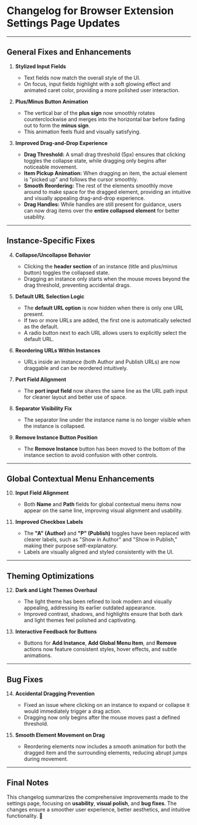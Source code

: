 # Changelog for Browser Extension Settings Page Updates

---

## General Fixes and Enhancements

1. **Stylized Input Fields**
   - Text fields now match the overall style of the UI.
   - On focus, input fields highlight with a soft glowing effect and animated caret color, providing a more polished user interaction.

2. **Plus/Minus Button Animation**
   - The vertical bar of the **plus sign** now smoothly rotates counterclockwise and merges into the horizontal bar before fading out to form the **minus sign**.
   - This animation feels fluid and visually satisfying.

3. **Improved Drag-and-Drop Experience**
   - **Drag Threshold:** A small drag threshold (5px) ensures that clicking toggles the collapse state, while dragging only begins after noticeable movement.
   - **Item Pickup Animation:** When dragging an item, the actual element is "picked up" and follows the cursor smoothly.
   - **Smooth Reordering:** The rest of the elements smoothly move around to make space for the dragged element, providing an intuitive and visually appealing drag-and-drop experience.
   - **Drag Handles:** While handles are still present for guidance, users can now drag items over the **entire collapsed element** for better usability.

---

## Instance-Specific Fixes

4. **Collapse/Uncollapse Behavior**
   - Clicking the **header section** of an instance (title and plus/minus button) toggles the collapsed state.
   - Dragging an instance only starts when the mouse moves beyond the drag threshold, preventing accidental drags.

5. **Default URL Selection Logic**
   - The **default URL option** is now hidden when there is only one URL present.
   - If two or more URLs are added, the first one is automatically selected as the default.
   - A radio button next to each URL allows users to explicitly select the default URL.

6. **Reordering URLs Within Instances**
   - URLs inside an instance (both Author and Publish URLs) are now draggable and can be reordered intuitively.

7. **Port Field Alignment**
   - The **port input field** now shares the same line as the URL path input for cleaner layout and better use of space.

8. **Separator Visibility Fix**
   - The separator line under the instance name is no longer visible when the instance is collapsed.

9. **Remove Instance Button Position**
   - The **Remove Instance** button has been moved to the bottom of the instance section to avoid confusion with other controls.

---

## Global Contextual Menu Enhancements

10. **Input Field Alignment**
    - Both **Name** and **Path** fields for global contextual menu items now appear on the same line, improving visual alignment and usability.

11. **Improved Checkbox Labels**
    - The **"A" (Author)** and **"P" (Publish)** toggles have been replaced with clearer labels, such as "Show in Author" and "Show in Publish," making their purpose self-explanatory.
    - Labels are visually aligned and styled consistently with the UI.

---

## Theming Optimizations

12. **Dark and Light Themes Overhaul**
    - The light theme has been refined to look modern and visually appealing, addressing its earlier outdated appearance.
    - Improved contrast, shadows, and highlights ensure that both dark and light themes feel polished and captivating.

13. **Interactive Feedback for Buttons**
    - Buttons for **Add Instance**, **Add Global Menu Item**, and **Remove** actions now feature consistent styles, hover effects, and subtle animations.

---

## Bug Fixes

14. **Accidental Dragging Prevention**
    - Fixed an issue where clicking on an instance to expand or collapse it would immediately trigger a drag action.
    - Dragging now only begins after the mouse moves past a defined threshold.

15. **Smooth Element Movement on Drag**
    - Reordering elements now includes a smooth animation for both the dragged item and the surrounding elements, reducing abrupt jumps during movement.

---

## Final Notes

This changelog summarizes the comprehensive improvements made to the settings page, focusing on **usability**, **visual polish**, and **bug fixes**. The changes ensure a smoother user experience, better aesthetics, and intuitive functionality. 🚀
